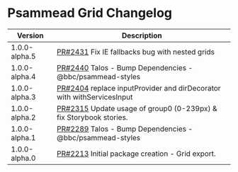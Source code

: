 # Psammead Grid Changelog

<!-- prettier-ignore -->
| Version | Description |
|---------|-------------|
| 1.0.0-alpha.5 | [PR#2431](https://github.com/bbc/psammead/pull/2431) Fix IE fallbacks bug with nested grids |
| 1.0.0-alpha.4 | [PR#2440](https://github.com/bbc/psammead/pull/2440) Talos - Bump Dependencies - @bbc/psammead-styles |
| 1.0.0-alpha.3 | [PR#2404](https://github.com/bbc/psammead/pull/2404) replace inputProvider and dirDecorator with withServicesInput |
| 1.0.0-alpha.2 | [PR#2315](https://github.com/bbc/psammead/pull/2315) Update usage of group0 (0-239px) & fix Storybook stories. |
| 1.0.0-alpha.1 | [PR#2289](https://github.com/bbc/psammead/pull/2289) Talos - Bump Dependencies - @bbc/psammead-styles |
| 1.0.0-alpha.0 | [PR#2213](https://github.com/bbc/psammead/pull/2213) Initial package creation - Grid export. |
